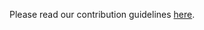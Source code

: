 Please read our contribution guidelines [here](https://shimming-toolbox.org/en/latest/3_contributing/CONTRIBUTING.html).
